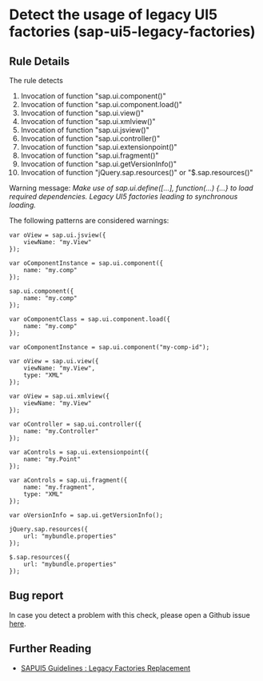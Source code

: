 # Detect the usage of legacy UI5 factories (sap-ui5-legacy-factories)

## Rule Details

The rule detects 
1. Invocation of function "sap.ui.component(<any input>)"
2. Invocation of function "sap.ui.component.load(<any input>)"
3. Invocation of function "sap.ui.view(<any input>)"
4. Invocation of function "sap.ui.xmlview(<any input>)"
5. Invocation of function "sap.ui.jsview(<any input>)"
6. Invocation of function "sap.ui.controller(<any input>)"
7. Invocation of function "sap.ui.extensionpoint(<any input>)"
8.  Invocation of function "sap.ui.fragment(<any input>)"
9.  Invocation of function "sap.ui.getVersionInfo(<any input>)"
10. Invocation of function "jQuery.sap.resources(<any input>)" or "$.sap.resources(<any input>)"
   

Warning message: _Make use of sap.ui.define([...], function(...) {...} to load required dependencies. Legacy UI5 factories leading to synchronous loading._

The following patterns are considered warnings:

```
var oView = sap.ui.jsview({								
    viewName: "my.View"                                                            
});
```
```
var oComponentInstance = sap.ui.component({								
    name: "my.comp"                                                          
});
```
```
sap.ui.component({
    name: "my.comp"                              
});                                                      
```
```
var oComponentClass = sap.ui.component.load({
    name: "my.comp"                               
});
```
```
var oComponentInstance = sap.ui.component("my-comp-id");
```

```
var oView = sap.ui.view({
    viewName: "my.View",                              
    type: "XML"
});
```

```
var oView = sap.ui.xmlview({
    viewName: "my.View"                              
});
```

```
var oController = sap.ui.controller({
    name: "my.Controller"                              
});
```

```
var aControls = sap.ui.extensionpoint({
    name: "my.Point"                              
});
```

```
var aControls = sap.ui.fragment({ 
    name: "my.fragment",                               
    type: "XML" 
});
```

```
var oVersionInfo = sap.ui.getVersionInfo();
```

```
jQuery.sap.resources({
    url: "mybundle.properties"                                                            
});
```

```
$.sap.resources({
    url: "mybundle.properties"                                                            
});
```


## Bug report

In case you detect a problem with this check, please open a Github issue [here](https://github.com/SAP/open-ux-tools/issues).

## Further Reading

- [SAPUI5 Guidelines : Legacy Factories Replacement](https://ui5.sap.com/#/topic/491bd9c70b9f4c4d913c8c7b4a970833.html)